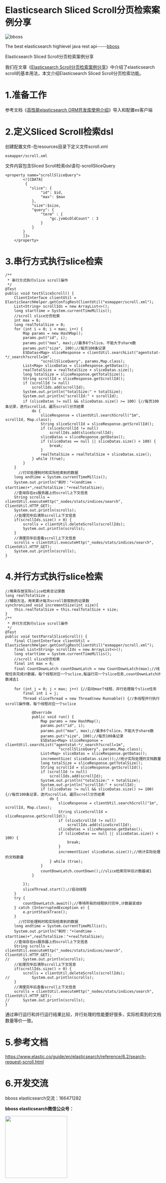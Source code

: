 # Elasticsearch Sliced Scroll分页检索案例分享

![bboss](https://static.oschina.net/uploads/user/47/94045_50.jpg?t=1386945037000)

 

The best elasticsearch highlevel java rest api-----[bboss](README.md) 

Elasticsearch Sliced Scroll分页检索案例分享 

我们在文章《[Elasticsearch Scroll分页检索案例分享](scroll.md)》中介绍了elasticsearch scroll的基本用法，本文介绍Elasticsearch Sliced Scroll分页检索功能。



# 1.准备工作

参考文档《[高性能elasticsearch ORM开发库使用介绍](development.md)》导入和配置es客户端



# 2.定义Sliced Scroll检索dsl

创建配置文件-在resources目录下定义文件scroll.xml

```
esmapper/scroll.xml
```

文件内容包含Sliced Scroll检索dsl语句-scrollSliceQuery

```
<property name="scrollSliceQuery">
        <![CDATA[
         {
           "slice": {
                "id": $id,
                "max": $max
            },
            "size":$size,
            "query": {
                "term" : {
                    "gc.jvmGcOldCount" : 3
                }
            }
        }
        ]]>
    </property>
```



# 3.串行方式执行slice检索

```
/**
 * 串行方式执行slice scroll操作
 */
@Test
public void testSliceScroll() {
	ClientInterface clientUtil = ElasticSearchHelper.getConfigRestClientUtil("esmapper/scroll.xml");
	List<String> scrollIds = new ArrayList<>();
	long starttime = System.currentTimeMillis();
	//scroll slice分页检索
	int max = 6;
	long realTotalSize = 0;
	for (int i = 0; i < max; i++) {
		Map params = new HashMap();
		params.put("id", i);
		params.put("max", max);//最多6个slice，不能大于share数
		params.put("size", 100);//每页100条记录
		ESDatas<Map> sliceResponse = clientUtil.searchList("agentstat-*/_search?scroll=1m",
				"scrollSliceQuery", params,Map.class);
		List<Map> sliceDatas = sliceResponse.getDatas();
		realTotalSize = realTotalSize + sliceDatas.size();
		long totalSize = sliceResponse.getTotalSize();
		String scrollId = sliceResponse.getScrollId();
		if (scrollId != null)
			scrollIds.add(scrollId);
		System.out.println("totalSize:" + totalSize);
		System.out.println("scrollId:" + scrollId);
		if (sliceDatas != null && sliceDatas.size() >= 100) {//每页100条记录，迭代scrollid，遍历scroll分页结果
			do {
				sliceResponse = clientUtil.searchScroll("1m", scrollId, Map.class);
				String sliceScrollId = sliceResponse.getScrollId();
				if (sliceScrollId != null)
					scrollIds.add(sliceScrollId);
				sliceDatas = sliceResponse.getDatas();
				if (sliceDatas == null || sliceDatas.size() < 100) {
					break;
				}
				realTotalSize = realTotalSize + sliceDatas.size();
			} while (true);
		}
	}
      //打印处理耗时和实际检索到的数据
	long endtime = System.currentTimeMillis();
	System.out.println("耗时："+(endtime - starttime)+",realTotalSize："+realTotalSize);
	//查询存在es服务器上的scroll上下文信息
	String scrolls = clientUtil.executeHttp("_nodes/stats/indices/search", ClientUtil.HTTP_GET);
	System.out.println(scrolls);
	//处理完毕后清除scroll上下文信息
	if(scrollIds.size() > 0) {
		scrolls = clientUtil.deleteScrolls(scrollIds);
		System.out.println(scrolls);
	}
	//清理完毕后查看scroll上下文信息
	scrolls = clientUtil.executeHttp("_nodes/stats/indices/search", ClientUtil.HTTP_GET);
	System.out.println(scrolls);
}
```



# 4.并行方式执行slice检索

```
//用来存放实际slice检索总记录数
long realTotalSize ;
//辅助方法，用来累计每次scroll获取到的记录数
synchronized void incrementSize(int size){
	this.realTotalSize = this.realTotalSize + size;
}
/**
 * 并行方式执行slice scroll操作
 */
@Test
public void testParralSliceScroll() {
	final ClientInterface clientUtil = ElasticSearchHelper.getConfigRestClientUtil("esmapper/scroll.xml");
	final List<String> scrollIds = new ArrayList<>();
	long starttime = System.currentTimeMillis();
	//scroll slice分页检索
	final int max = 6;
	final CountDownLatch countDownLatch = new CountDownLatch(max);//线程任务完成计数器，每个线程对应一个sclice,每运行完一个slice任务,countDownLatch计数减去1

	for (int j = 0; j < max; j++) {//启动max个线程，并行处理每个slice任务
		final int i = j;
		Thread sliceThread = new Thread(new Runnable() {//多线程并行执行scroll操作做，每个线程对应一个sclice

			@Override
			public void run() {
				Map params = new HashMap();
				params.put("id", i);
				params.put("max", max);//最多6个slice，不能大于share数
				params.put("size", 100);//每页100条记录
				ESDatas<Map> sliceResponse = clientUtil.searchList("agentstat-*/_search?scroll=1m",
						"scrollSliceQuery", params,Map.class);
				List<Map> sliceDatas = sliceResponse.getDatas();
				incrementSize( sliceDatas.size());//统计实际处理的文档数量
				long totalSize = sliceResponse.getTotalSize();
				String scrollId = sliceResponse.getScrollId();
				if (scrollId != null)
					scrollIds.add(scrollId);
				System.out.println("totalSize:" + totalSize);
				System.out.println("scrollId:" + scrollId);
				if (sliceDatas != null && sliceDatas.size() >= 100) {//每页100条记录，迭代scrollid，遍历scroll分页结果
					do {
						sliceResponse = clientUtil.searchScroll("1m", scrollId, Map.class);
						String sliceScrollId = sliceResponse.getScrollId();
						if (sliceScrollId != null)
							scrollIds.add(sliceScrollId);
						sliceDatas = sliceResponse.getDatas();
						if (sliceDatas == null || sliceDatas.size() < 100) {
							break;
						}
						incrementSize( sliceDatas.size());//统计实际处理的文档数量
					} while (true);
				}
				countDownLatch.countDown();//slice检索完毕后计数器减1
			}

		});
		sliceThread.start();//启动线程
	}
	try {
		countDownLatch.await();//等待所有的线程执行完毕,计数器变成0
	} catch (InterruptedException e) {
		e.printStackTrace();
	}
      //打印处理耗时和实际检索到的数据
	long endtime = System.currentTimeMillis();
	System.out.println("耗时："+(endtime - starttime)+",realTotalSize："+realTotalSize);
	//查询存在es服务器上的scroll上下文信息
	String scrolls = clientUtil.executeHttp("_nodes/stats/indices/search", ClientUtil.HTTP_GET);
//		System.out.println(scrolls);
	//处理完毕后清除scroll上下文信息
	if(scrollIds.size() > 0) {
		scrolls = clientUtil.deleteScrolls(scrollIds);
//			System.out.println(scrolls);
	}
	//清理完毕后查看scroll上下文信息
	scrolls = clientUtil.executeHttp("_nodes/stats/indices/search", ClientUtil.HTTP_GET);
//		System.out.println(scrolls);
}
```

通过串行运行和并行运行结果比较，并行处理的性能要好很多，实际检索到的文档数量等价一致。



# 5.参考文档

<https://www.elastic.co/guide/en/elasticsearch/reference/6.2/search-request-scroll.html>



# 6.开发交流



bboss elasticsearch交流：166471282

**bboss elasticsearch微信公众号：**

<img src="https://static.oschina.net/uploads/space/2017/0617/094201_QhWs_94045.jpg"  height="200" width="200">




